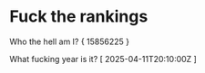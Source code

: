 # Fuck the rankings

Who the hell am I?
{ 15856225 }

What fucking year is it?
[ 2025-04-11T20:10:00Z ]
